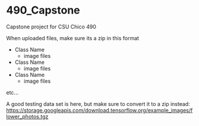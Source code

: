 # 490_Capstone
Capstone project for CSU Chico 490

When uploaded files, make sure its a zip in this format
* Class Name
  * image files
* Class Name
  * image files
* Class Name
  * image files 
 
etc...

A good testing data set is here, but make sure to convert it to a zip instead:
https://storage.googleapis.com/download.tensorflow.org/example_images/flower_photos.tgz
